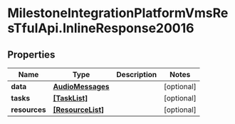 # MilestoneIntegrationPlatformVmsResTfulApi.InlineResponse20016

## Properties
Name | Type | Description | Notes
------------ | ------------- | ------------- | -------------
**data** | [**AudioMessages**](AudioMessages.md) |  | [optional] 
**tasks** | [**[TaskList]**](TaskList.md) |  | [optional] 
**resources** | [**[ResourceList]**](ResourceList.md) |  | [optional] 
